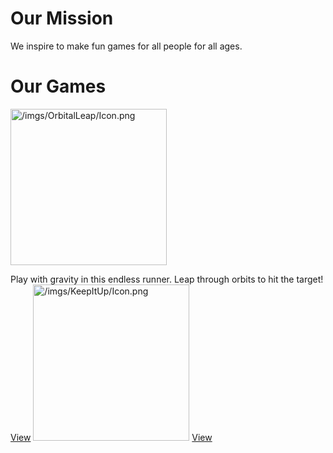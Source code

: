 # Our Mission

We inspire to make fun games for all people for all ages.

# Our Games

<img alt="/imgs/OrbitalLeap/Icon.png" width="250" height="250">

Play with gravity in this endless runner. Leap through orbits to hit the target!
[View](orbital-leap.md)
<img alt="/imgs/KeepItUp/Icon.png" width="250" height="250">
[View](keep-it-up.md)
